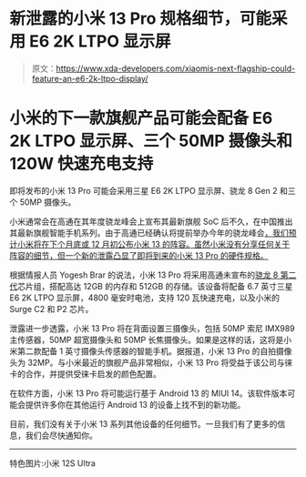 # 新泄露的小米 13 Pro 规格细节，可能采用 E6 2K LTPO 显示屏

> 原文：<https://www.xda-developers.com/xiaomis-next-flagship-could-feature-an-e6-2k-ltpo-display/>

# 小米的下一款旗舰产品可能会配备 E6 2K LTPO 显示屏、三个 50MP 摄像头和 120W 快速充电支持

即将发布的小米 13 Pro 可能会采用三星 E6 2K LTPO 显示屏、骁龙 8 Gen 2 和三个 50MP 摄像头。

小米通常会在高通在其年度骁龙峰会上宣布其最新旗舰 SoC 后不久，在中国推出其最新旗舰智能手机系列。由于高通已经确认将提前举办今年的骁龙峰会[，我们预计小米将在下个月底或 12 月初公布小米 13 的阵容。虽然小米没有分享任何关于阵容的细节，但一个新的泄露凸显了即将到来的小米 13 Pro 的硬件规格。](https://www.xda-developers.com/qualcomms-technology-summit-returns-to-hawaii-starting-november-15/)

根据情报人员 Yogesh Brar 的说法，小米 13 Pro 将采用高通未宣布的[骁龙 8 第二代](https://www.xda-developers.com/snapdragon-8-gen-2-specs-leak/)芯片组，搭配高达 12GB 的内存和 512GB 的存储。该设备将配备 6.7 英寸三星 E6 2K LTPO 显示屏，4800 毫安时电池，支持 120 瓦快速充电，以及小米的 Surge C2 和 P2 芯片。

泄露进一步透露，小米 13 Pro 将在背面设置三摄像头，包括 50MP 索尼 IMX989 主传感器，50MP 超宽摄像头和 50MP 长焦摄像头。如果是这样的话，这将是小米第二款配备 1 英寸摄像头传感器的智能手机。据报道，小米 13 Pro 的自拍摄像头为 32MP。与小米最近的旗舰产品非常相似，小米 13 Pro 将受益于该公司与徕卡的合作，并提供受徕卡启发的颜色配置。

在软件方面，小米 13 Pro 将可能运行基于 Android 13 的 MIUI 14。该软件版本可能会提供许多你在其他运行 Android 13 的设备上找不到的新功能。

目前，我们没有关于小米 13 系列其他设备的任何细节。一旦我们有了更多的信息，我们会尽快通知你。

* * *

特色图片:小米 12S Ultra